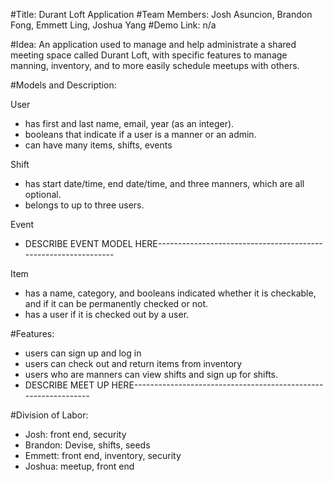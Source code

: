 #Title: Durant Loft Application
#Team Members: Josh Asuncion, Brandon Fong, Emmett Ling, Joshua Yang
#Demo Link: n/a

#Idea: An application used to manage and help administrate a shared meeting space called Durant Loft, with specific features to manage manning, inventory, and to more easily schedule meetups with others.

#Models and Description:

User
- has first and last name, email, year (as an integer).
- booleans that indicate if a user is a manner or an admin.
- can have many items, shifts, events

Shift
- has start date/time, end date/time, and three manners, which are all optional.
- belongs to up to three users.

Event
- DESCRIBE EVENT MODEL HERE---------------------------------------------------------------

Item
- has a name, category, and booleans indicated whether it is checkable, and if it can be permanently checked or not.
- has a user if it is checked out by a user.

#Features:

- users can sign up and log in
- users can check out and return items from inventory
- users who are manners can view shifts and sign up for shifts.
- DESCRIBE MEET UP HERE---------------------------------------------------------------

#Division of Labor:
- Josh: front end, security
- Brandon: Devise, shifts, seeds
- Emmett: front end, inventory, security
- Joshua: meetup, front end
